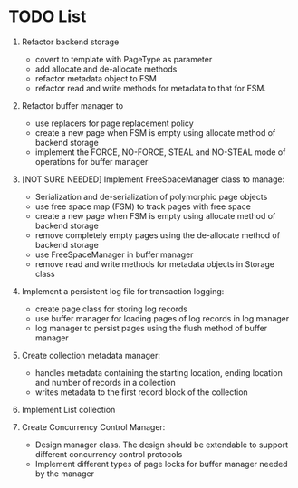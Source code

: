 <!--
 TODO.md - Persist
 
 Copyright 2021 Ketan Goyal
 
 Permission is hereby granted, free of charge, to any person obtaining a copy
 of this software and associated documentation files (the "Software"), to deal
 in the Software without restriction, including without limitation the rights
 to use, copy, modify, merge, publish, distribute, sublicense, and/or sell
 copies of the Software, and to permit persons to whom the Software is
 furnished to do so, subject to the following conditions:
 
 The above copyright notice and this permission notice shall be included in all
 copies or substantial portions of the Software.
 
 THE SOFTWARE IS PROVIDED "AS IS", WITHOUT WARRANTY OF ANY KIND, EXPRESS OR
 IMPLIED, INCLUDING BUT NOT LIMITED TO THE WARRANTIES OF MERCHANTABILITY,
 FITNESS FOR A PARTICULAR PURPOSE AND NONINFRINGEMENT. IN NO EVENT SHALL THE
 AUTHORS OR COPYRIGHT HOLDERS BE LIABLE FOR ANY CLAIM, DAMAGES OR OTHER
 LIABILITY, WHETHER IN AN ACTION OF CONTRACT, TORT OR OTHERWISE, ARISING FROM,
 OUT OF OR IN CONNECTION WITH THE SOFTWARE OR THE USE OR OTHER DEALINGS IN THE
 SOFTWARE.
-->

# TODO List

1. Refactor backend storage
    - covert to template with PageType as parameter
    - add allocate and de-allocate methods
    - refactor metadata object to FSM
    - refactor read and write methods for metadata to that for FSM.

2. Refactor buffer manager to
    - use replacers for page replacement policy
    - create a new page when FSM is empty using allocate method of backend storage
    - implement the FORCE, NO-FORCE, STEAL and NO-STEAL mode of operations for buffer manager


3. [NOT SURE NEEDED] Implement FreeSpaceManager class to manage:
    - Serialization and de-serialization of polymorphic page objects
    - use free space map (FSM) to track pages with free space
    - create a new page when FSM is empty using allocate method of backend storage
    - remove completely empty pages using the de-allocate method of backend storage
    - use FreeSpaceManager in buffer manager
    - remove read and write methods for metadata objects in Storage class

4. Implement a persistent log file for transaction logging:
    - create page class for storing log records
    - use buffer manager for loading pages of log records in log manager
    - log manager to persist pages using the flush method of buffer manager

5. Create collection metadata manager:
    - handles metadata containing the starting location, ending location and number of records in a collection
    - writes metadata to the first record block of the collection

6. Implement List collection

7. Create Concurrency Control Manager:
    - Design manager class. The design should be extendable to support different concurrency control protocols
    - Implement different types of page locks for buffer manager needed by the manager
